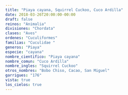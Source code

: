 ```yaml
---
title: "Piaya cayana, Squirrel Cuckoo, Cuco Ardilla"
date: 2018-03-26T20:00:00-00:00
draft: false
reinos: "Animalia"
divisiones: "Chordata"
clases: "Aves"
ordenes: "Cuculiformes"
familias: "Cuculidae "
generos: "Piaya"
especie: "cayana"
nombre_cientifico: "Piaya cayana"
nombre_comun: "Cuco Ardilla"
nombre_ingles: "Squirrel Cuckoo"
otros_nombres: "Bobo Chiso, Cacao, San Miguel"
garrigues: "176"
vista: true
los_cielos: true
---
```

